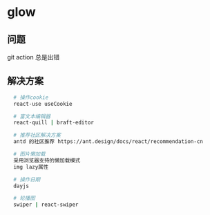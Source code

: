 # glow

## 问题

git action 总是出错


## 解决方案

```sh
  # 操作cookie
  react-use useCookie

  # 富文本编辑器
  react-quill | braft-editor

  # 推荐社区解决方案
  antd 的社区推荐 https://ant.design/docs/react/recommendation-cn

  # 图片懒加载
  采用浏览器支持的懒加载模式
  img lazy属性

  # 操作日期
  dayjs

  # 轮播图
  swiper | react-swiper

```
